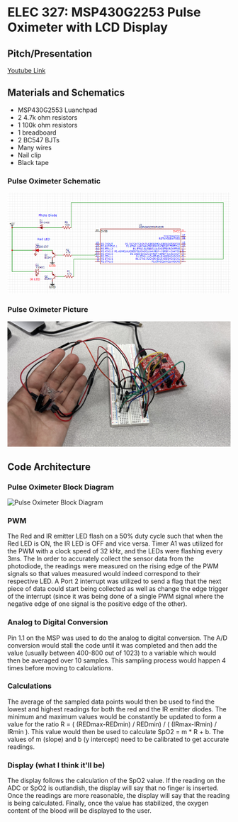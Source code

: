 # ELEC 327: MSP430G2253 Pulse Oximeter with LCD Display

## Pitch/Presentation

[Youtube Link](https://www.youtube.com)

## Materials and Schematics

- MSP430G2553 Luanchpad
- 2 4.7k ohm resistors
- 1 100k ohm resistors
- 1 breadboard
- 2 BC547 BJTs
- Many wires
- Nail clip
- Black tape
  
### Pulse Oximeter Schematic
![Pulse Oximeter Schematic](PulseOxSchem.png)

### Pulse Oximeter Picture
![Pulse Oximeter Pic](PulseOxPic.jpg)

## Code Architecture

### Pulse Oximeter Block Diagram
![Pulse Oximeter Block Diagram](PulseOxBlock.png)

### PWM
The Red and IR emitter LED flash on a 50% duty cycle such that when the Red LED is ON, the IR LED is OFF and vice versa. Timer A1 was utilized for the PWM with a clock speed of 32 kHz, and the LEDs were flashing every 3ms. The In order to accurately collect the sensor data from the photodiode, the readings were measured on the rising edge of the PWM signals so that values measured would indeed correspond to their respective LED. A Port 2 interrupt was utilized to send a flag that the next piece of data could start being collected as well as change the edge trigger of the interrupt (since it was being done of a single PWM signal where the negative edge of one signal is the positive edge of the other).

### Analog to Digital Conversion
Pin 1.1 on the MSP was used to do the analog to digital conversion. The A/D conversion would stall the code until it was completed and then add the value (usually between 400-800 out of 1023) to a variable which would then be averaged over 10 samples. This sampling process would happen 4 times before moving to calculations.

### Calculations
The average of the sampled data points would then be used to find the lowest and highest readings for both the red and the IR emitter diodes. The minimum and maximum values would be constantly be updated to form a value for the ratio R =  ( (REDmax-REDmin) / REDmin) / ( (IRmax-IRmin) / IRmin ). This value would then be used to calculate SpO2 = m * R + b. The values of m (slope) and b (y intercept) need to be calibrated to get accurate readings.

### Display (what I think it'll be)
The display follows the calculation of the SpO2 value. If the reading on the ADC or SpO2 is outlandish, the display will say that no finger is inserted. Once the readings are more reasonable, the display will say that the reading is being calculated. Finally, once the value has stabilized, the oxygen content of the blood will be displayed to the user.

